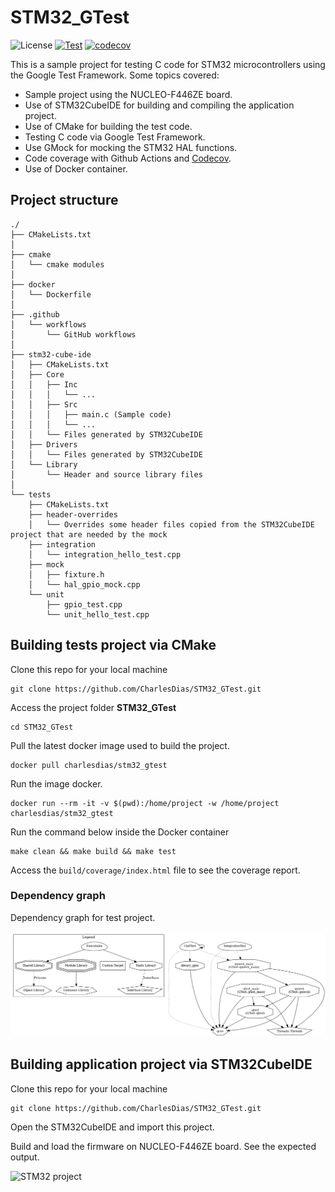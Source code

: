 # STM32_GTest

![License](https://camo.githubusercontent.com/890acbdcb87868b382af9a4b1fac507b9659d9bf/68747470733a2f2f696d672e736869656c64732e696f2f62616467652f6c6963656e73652d4d49542d626c75652e737667)
[![Test](https://github.com/CharlesDias/STM32_GTest/actions/workflows/unit-test.yml/badge.svg)](https://github.com/CharlesDias/STM32_GTest/actions/workflows/unit-test.yml)
[![codecov](https://codecov.io/gh/CharlesDias/STM32_GTest/branch/main/graph/badge.svg)](https://codecov.io/gh/CharlesDias/STM32_GTest)

This is a sample project for testing C code for STM32 microcontrollers using the Google Test Framework. Some topics covered:

* Sample project using the NUCLEO-F446ZE board.
* Use of STM32CubeIDE for building and compiling the application project.
* Use of CMake for building the test code.
* Testing C code via Google Test Framework.
* Use GMock for mocking the STM32 HAL functions.
* Code coverage with Github Actions and [Codecov](https://codecov.io).
* Use of Docker container.

## Project structure

``` text
./
├── CMakeLists.txt
│
├── cmake
│   └── cmake modules
│
├── docker
│   └── Dockerfile
│
├── .github
│   └── workflows
│       └── GitHub workflows
│
├── stm32-cube-ide
│   ├── CMakeLists.txt
│   ├── Core
│   │   ├── Inc
│   │   │   └── ...
│   │   ├── Src
│   │   │   ├── main.c (Sample code)
│   │   │   └── ...
│   │   └── Files generated by STM32CubeIDE
│   ├── Drivers
│   │   └── Files generated by STM32CubeIDE
│   └── Library
│       └── Header and source library files
│
└── tests
    ├── CMakeLists.txt
    ├── header-overrides
    │   └── Overrides some header files copied from the STM32CubeIDE project that are needed by the mock
    ├── integration
    │   └── integration_hello_test.cpp
    ├── mock
    │   ├── fixture.h
    │   └── hal_gpio_mock.cpp
    └── unit
        ├── gpio_test.cpp
        └── unit_hello_test.cpp
```

## Building tests project via CMake

Clone this repo for your local machine

```console
git clone https://github.com/CharlesDias/STM32_GTest.git
```

Access the project folder **STM32_GTest**

```console
cd STM32_GTest
```

Pull the latest docker image used to build the project.

```console
docker pull charlesdias/stm32_gtest
```

Run the image docker.

```console
docker run --rm -it -v $(pwd):/home/project -w /home/project charlesdias/stm32_gtest
```

Run the command below inside the Docker container

```console
make clean && make build && make test
```

Access the `build/coverage/index.html` file to see the coverage report.

### Dependency graph

Dependency graph for test project.

![Dependency graph](docs/images/dependency_graph.png "Dependency graph")

## Building application project via STM32CubeIDE

Clone this repo for your local machine

```console
git clone https://github.com/CharlesDias/STM32_GTest.git
```

Open the STM32CubeIDE and import this project.

Build and load the firmware on NUCLEO-F446ZE board. See the expected output.

![STM32 project](docs/images/stm32_gtest.gif "STM32 project")
